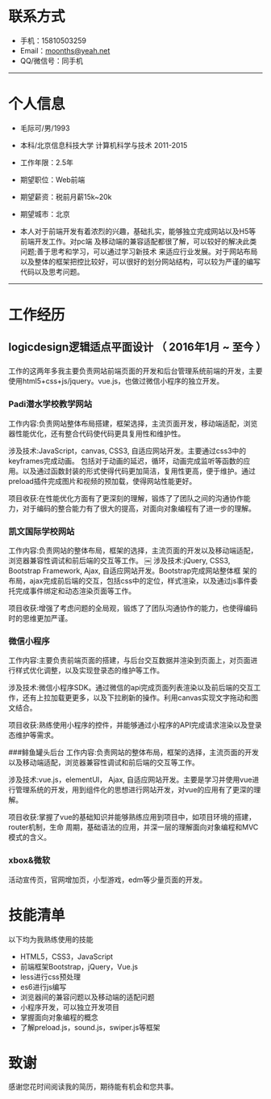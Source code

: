 
# 联系方式

- 手机：15810503259
- Email：moonths@yeah.net
- QQ/微信号：同手机

---

# 个人信息

 - 毛际可/男/1993
 - 本科/北京信息科技大学 计算机科学与技术 2011-2015
 - 工作年限：2.5年

 - 期望职位：Web前端
 - 期望薪资：税前月薪15k~20k
 - 期望城市：北京

 - 本⼈对于前端开发有着浓烈的兴趣，基础扎实，能够独立完成⽹站以及H5等前端开发工作。对pc端 及移动端的兼容适配都很了解，可以较好的解决此类问题;善于思考和学习，可以通过学习新技术 来适应⾏业发展。对于⽹站布局以及整体的框架把控比较好，可以很好的划分网站结构，可以较为严谨的编写代码以及思考问题。

---

# 工作经历

## logicdesign逻辑适点平面设计 （ 2016年1月 ~ 至今 ）

###  
工作的这两年多我主要负责网站前端页面的开发和后台管理系统前端的开发，主要使用html5+css+js/jquery。vue.js，也做过微信小程序的独立开发。


### Padi潜水学校教学网站 
⼯作内容:负责网站整体布局搭建，框架选择，主流⻚面开发，移动端适配，浏览器性能优化，还有整合代码使代码更具复用性和维护性。 

涉及技术:JavaScript，canvas, CSS3, ⾃适应网站开发。主要通过css3中的keyframes完成动画。 包括对于动画的延迟，循环，动画完成监听等函数的应用。以及通过函数封装的形式使得代码更加简洁，复⽤性更高，便于维护。通过preload插件完成图⽚和视频的预加载，使得⽹站性能更好。 

项目收获:在性能优化⽅面有了更深刻的理解，锻炼了了团队之间的沟通协作能⼒，对于编码的整合能力有了很大的提高，对面向对象编程有了进一步的理解。 


### 凯文国际学校网站 
⼯作内容:负责⽹站的整体布局，框架的选择，主流⻚面的开发以及移动端适配，浏览器兼容性调试和前后端的交互等工作。
￼
涉及技术:jQuery, CSS3, Bootstrap Framework, Ajax, ⾃适应⽹站开发。Bootstrap完成网站整体框 架的布局，ajax完成前后端的交互，包括css中的定位，样式渲染，以及通过js事件委托完成事件绑定和动态渲染⻚面等工作。

项目收获:增强了考虑问题的全局观，锻炼了了团队沟通协作的能⼒，也使得编码时的思维更加严谨。 


### 微信小程序 
工作内容:主要负责前端⻚面的搭建，与后台交互数据并渲染到⻚面上，对⻚面进⾏样式优化调整，以及实现登录态的维护等工作。

涉及技术:微信⼩程序SDK。通过微信的api完成⻚面列表渲染以及前后端的交互工作，还有上拉加载更更多，以及下拉刷新的操作。利用canvas实现文字拖动和图文结合。 

项⽬收获:熟练使用⼩程序的控件，并能够通过小程序的API完成请求渲染以及登录态维护等需求。



###鲱⻥罐头后台 
⼯作内容:负责⽹站的整体布局，框架的选择，主流⻚面的开发以及移动端适配，浏览器兼容性调试和前后端的交互等工作。

涉及技术:vue.js，elementUI， Ajax, ⾃适应网站开发。主要是学习并使用vue进行管理系统的开发，⽤到组件化的思想进行网站开发，对vue的应⽤有了更深的理解。 

项⽬收获:掌握了vue的基础知识并能够熟练应⽤到项目中，如项⽬环境的搭建，router机制，⽣命 周期，基础语法的应用，并深一层的理解⾯向对象编程和MVC模式的含义。


### xbox&微软 
活动宣传页，官网增加页，小型游戏，edm等少量页面的开发。


# 技能清单

以下均为我熟练使用的技能

- HTML5，CSS3，JavaScript
- 前端框架Bootstrap，jQuery，Vue.js
- less进行css预处理
- es6进行js编写
- 浏览器间的兼容问题以及移动端的适配问题
- ⼩程序开发，可以独⽴开发项目
- 掌握⾯向对象编程的概念
- 了解preload.js，sound.js，swiper.js等框架




# 致谢
感谢您花时间阅读我的简历，期待能有机会和您共事。
